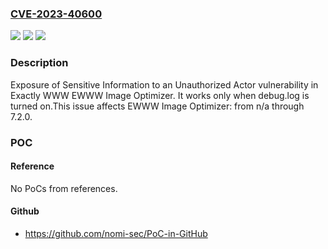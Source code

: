 ### [CVE-2023-40600](https://cve.mitre.org/cgi-bin/cvename.cgi?name=CVE-2023-40600)
![](https://img.shields.io/static/v1?label=Product&message=EWWW%20Image%20Optimizer&color=blue)
![](https://img.shields.io/static/v1?label=Version&message=n%2Fa&color=blue)
![](https://img.shields.io/static/v1?label=Vulnerability&message=CWE-200%20Exposure%20of%20Sensitive%20Information%20to%20an%20Unauthorized%20Actor&color=brighgreen)

### Description

Exposure of Sensitive Information to an Unauthorized Actor vulnerability in Exactly WWW EWWW Image Optimizer. It works only when debug.log is turned on.This issue affects EWWW Image Optimizer: from n/a through 7.2.0.

### POC

#### Reference
No PoCs from references.

#### Github
- https://github.com/nomi-sec/PoC-in-GitHub

